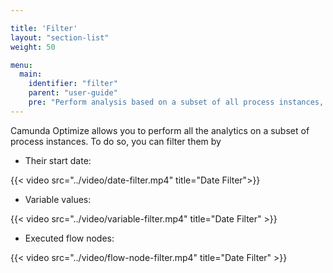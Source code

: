 ```yaml
---

title: 'Filter'
layout: "section-list"
weight: 50

menu:
  main:
    identifier: "filter"
    parent: "user-guide"
    pre: "Perform analysis based on a subset of all process instances, i.e., by variable value or start date"
---
```


Camunda Optimize allows you to perform all the analytics on a subset of process instances. To do so, you can filter them by 

* Their start date:

{{< video src="../video/date-filter.mp4" title="Date Filter">}}

* Variable values: 

{{< video src="../video/variable-filter.mp4" title="Date Filter" >}}

* Executed flow nodes:

{{< video src="../video/flow-node-filter.mp4" title="Date Filter" >}}

